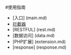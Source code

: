 #使用指南

* [入口] (main.md)
* [拦截器](interceptor.md)
* [RESTFUL] (rest.md)
* [数据访问] (data.md)
* [PHP扩展] (extension.md)
* [response] (response.md)
